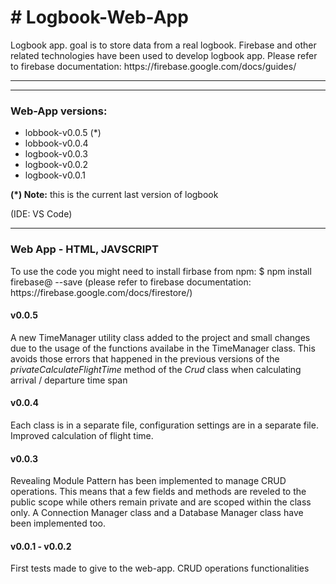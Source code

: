 <h1># Logbook-Web-App</h1>

<p>Logbook app. goal is to store data from a real logbook.
Firebase and other related technologies have been used to develop logbook app.
Please refer to firebase documentation: https://firebase.google.com/docs/guides/</p>
<hr>
<hr>

<h3>Web-App versions:</h3>
<ul>
  <li>lobbook-v0.0.5 (*)</li>
  <li>lobbook-v0.0.4</li>
  <li>logbook-v0.0.3</li>
  <li>logbook-v0.0.2</li>
  <li>logbook-v0.0.1</li>
</ul>

<p><b>(*) Note:</b>&nbsp;this is the current last version of logbook</p>

<p>(IDE: VS Code)</p>
<hr>

<h3>Web App - HTML, JAVSCRIPT</h3>

<p>To use the code you might need to install firbase from npm:
  $ npm install firebase@<version> --save
  (please refer to firebase documentation: https://firebase.google.com/docs/firestore/)</p>


<h4>v0.0.5</h4>
<p>A new TimeManager utility class added to the project and small changes due to the usage of the functions availabe in the TimeManager class. This avoids those errors that happened in the previous versions of the <i>privateCalculateFlightTime</i> method of the <i>Crud</i> class when calculating arrival / departure time span</p>

<h4>v0.0.4</h4>
<p>Each class is in a separate file, configuration settings are in a separate file. Improved calculation of flight time.</p>

<h4>v0.0.3</h4>
<p>Revealing Module Pattern has been implemented to manage CRUD operations. This means that a few fields and methods are reveled to the public scope while others remain private and are scoped within the class only.
A Connection Manager class and a Database Manager class have been implemented too.</p>


<h4>v0.0.1 - v0.0.2</h4>
<p>First tests made to give to the web-app. CRUD operations functionalities</p>
